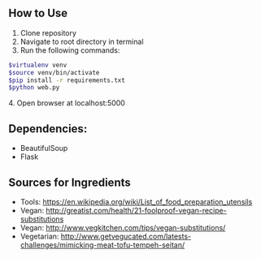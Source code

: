 ## How to Use
1. Clone repository<br/>
2. Navigate to root directory in terminal<br/>
3. Run the following commands:
```bash
$virtualenv venv
$source venv/bin/activate
$pip install -r requirements.txt
$python web.py
```
4\. Open browser at localhost:5000

## Dependencies:
- BeautifulSoup
- Flask

## Sources for Ingredients
- Tools: https://en.wikipedia.org/wiki/List_of_food_preparation_utensils
- Vegan: http://greatist.com/health/21-foolproof-vegan-recipe-substitutions
- Vegan: http://www.vegkitchen.com/tips/vegan-substitutions/
- Vegetarian: http://www.getvegucated.com/latests-challenges/mimicking-meat-tofu-tempeh-seitan/
